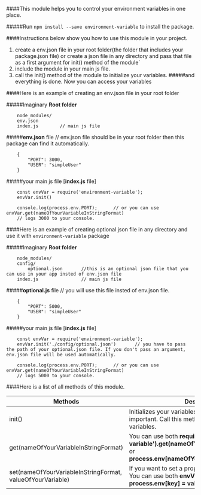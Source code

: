####This module helps you to control your environment variables in one place.

#####Run `npm install --save environment-variable` to install the package.

####Instructions below show you how to use this module in your project.

1. create a env.json file in your root folder(the folder that includes your package.json file) or create a json file in any directory and pass that file as a first argument for init() method of the module`
2. include the module in your main js file.
3. call the init() method of the module to initialize your variables.
#####and everything is done. Now you can access your variables

####Here is an example of creating an env.json file in your root folder

#####Imaginary **Root folder**

```
	node_modules/
	env.json
	index.js		// main js file
```

#####**env.json** file			// env.json file should be in your root folder then this package can find it automatically.

```
	{
		"PORT": 3000,
		"USER": "simpleUser"
	}
```

#####your main js file [**index.js** file]

```
	const envVar = require('environment-variable');
	envVar.init()
	
	console.log(process.env.PORT);		// or you can use envVar.get(nameOfYourVariableInStringFormat)
	// logs 3000 to your console.
```

####Here is an example of creating optional json file in any directory and use it with `environment-variable` package

#####Imaginary **Root folder**

```
	node_modules/
	config/
		optional.json		//this is an optional json file that you can use in your app insted of env.json file
	index.js				// main js file
```

#####**optional.js** file		// you will use this file insted of env.json file.

```
	{
		"PORT": 5000,
		"USER": "simpleUser"
	}
```	

#####your main js file [**index.js** file]

```
	const envVar = require('environment-variable');
	envVar.init('./config/optional.json')		// you have to pass the path of your optional.json file. If you don't pass an argument, env.json file will be used automatically.
	
	console.log(process.env.PORT);		// or you can use envVar.get(nameOfYourVariableInStringFormat)
	// logs 5000 to your console.
```

####Here is a list of all methods of this module.

Methods | Descriptions
------- | ------------
init() | Initializes your variables. Calling this method is important. Call this method before accessing your variables.
get(nameOfYourVariableInStringFormat) | You can use both **require('environment-variable').get(nameOfYourVariableInStringFormat)** or **process.env[nameOfYourVariableInStringFormat]**.
set(nameOfYourVariableInStringFormat, valueOfYourVariable) | If you want to set a property for **process.env** object. You can use both **envVar.set(key, value)** or **process.env[key] = value**.